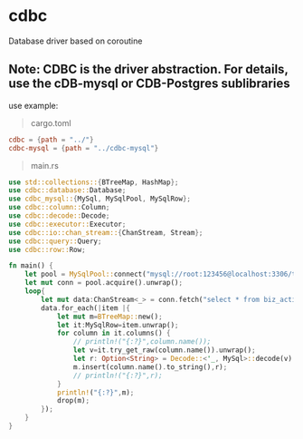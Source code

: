 # cdbc
Database driver based on coroutine
## Note: CDBC is the driver abstraction. For details, use the cDB-mysql or CDB-Postgres sublibraries


use example:

> cargo.toml
```toml
cdbc = {path = "../"}
cdbc-mysql = {path = "../cdbc-mysql"}
```
> main.rs
```rust
use std::collections::{BTreeMap, HashMap};
use cdbc::database::Database;
use cdbc_mysql::{MySql, MySqlPool, MySqlRow};
use cdbc::column::Column;
use cdbc::decode::Decode;
use cdbc::executor::Executor;
use cdbc::io::chan_stream::{ChanStream, Stream};
use cdbc::query::Query;
use cdbc::row::Row;

fn main() {
    let pool = MySqlPool::connect("mysql://root:123456@localhost:3306/test").unwrap();
    let mut conn = pool.acquire().unwrap();
    loop{
        let mut data:ChanStream<_> = conn.fetch("select * from biz_activity;");
        data.for_each(|item |{
            let mut m=BTreeMap::new();
            let it:MySqlRow=item.unwrap();
            for column in it.columns() {
                // println!("{:?}",column.name());
                let v=it.try_get_raw(column.name()).unwrap();
                let r: Option<String> = Decode::<'_, MySql>::decode(v).unwrap();
                m.insert(column.name().to_string(),r);
                // println!("{:?}",r);
            }
            println!("{:?}",m);
            drop(m);
        });
    }
}
```
